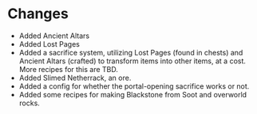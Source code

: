 # Changes

- Added Ancient Altars
- Added Lost Pages
- Added a sacrifice system, utilizing Lost Pages (found in chests) and Ancient Altars (crafted) to transform items into other items, at a cost. More recipes for this are TBD.
- Added Slimed Netherrack, an ore.
- Added a config for whether the portal-opening sacrifice works or not.
- Added some recipes for making Blackstone from Soot and overworld rocks.